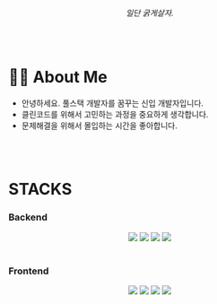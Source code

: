 <div align=center><h6>일단 굵게살자.</h6></div>
</br>


<div align=left><h1>👨‍💻 About Me</h1></div>
<ul>
  <li>안녕하세요. 풀스택 개발자를 꿈꾸는 신입 개발자입니다.</li>
  <li>클린코드를 위해서 고민하는 과정을 중요하게 생각합니다.</li>
  <li>문제해결을 위해서 몰입하는 시간을 좋아합니다.</li>
</ul>
</br></br>
  
<div align=left><h1>STACKS</h1></div>
<h3>Backend</h3>

<div align=center>
  <img src="https://img.shields.io/badge/Java-007396?style=flat-square&logo=Java&logoColor=white"/>
  <img src="https://img.shields.io/badge/Spring-6DB33F?style=flat-square&logo=Spring&logoColor=white"/>
  <img src="https://img.shields.io/badge/Spring Boot-6DB33F?style=flat-square&logo=Spring Boot&logoColor=white"/>
  <img src="https://img.shields.io/badge/MariaDB-003545?style=flat-square&logo=MariaDB&logoColor=white"/>
<div/></br>
    
  <div align=left>
<h3>Frontend</h3>
  </div>
<div align=center> 
  <img src="https://img.shields.io/badge/JavaScript-F7DF1E?style=flat-square&logo=JavaScript&logoColor=white"/>
  <img src="https://img.shields.io/badge/jQuery-0769AD?style=flat-square&logo=jQuery&logoColor=white"/>
  <img src="https://img.shields.io/badge/Android-3DDC84?style=flat-square&logo=Android&logoColor=white"/>
  <img src="https://img.shields.io/badge/Android Studio-3DDC84?style=flat-square&logo=Android Studio&logoColor=white"/>
</div>
